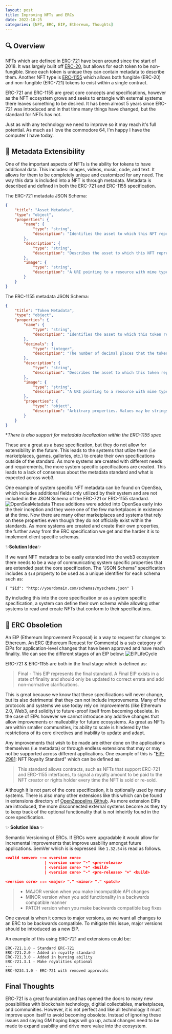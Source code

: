 ```yaml
---
layout: post
title: Improving NFTs and ERCs
date: 2022-10-25
categories: [NFT, ERC, EIP, Ethereum, Thoughts]
---
```

## 🔍 Overview
NFTs which are defined in [ERC-721](https://eips.ethereum.org/EIPS/eip-721) have been around since the start of 2018. It was largely built off [ERC-20](https://eips.ethereum.org/EIPS/eip-20), but allows for each token to be non-fungible. Since each token is unique they can contain metadata to describe them. Another NFT type is [ERC-1155](https://eips.ethereum.org/EIPS/eip-1155) which allows both fungible (ERC-20) and non-fungible (ERC-721) tokens to exist within a single contract.

ERC-721 and ERC-1155 are great core concepts and specifications, however as the NFT ecosystem grows and seeks to entangle with external systems there leaves something to be desired. It has been almost 5 years since ERC-721 was introduced and in that time many things have changed, but the standard for NFTs has not. 

Just as with any technology we need to improve so it may reach it's full potential. As much as I love the commodore 64, I'm happy I have the computer I have today.


## 💢 Metadata Extensibility
One of the important aspects of NFTs is the ability for tokens to have additional data. This includes: images, videos, music, code, and text. It allows for them to be completely unique and customized for any need. The way this data is included into a NFT is through metadata. Metadata is described and defined in both the ERC-721 and ERC-1155 specification.

The ERC-721 metadata JSON Schema:
```json
{
    "title": "Asset Metadata",
    "type": "object",
    "properties": {
        "name": {
            "type": "string",
            "description": "Identifies the asset to which this NFT represents"
        },
        "description": {
            "type": "string",
            "description": "Describes the asset to which this NFT represents"
        },
        "image": {
            "type": "string",
            "description": "A URI pointing to a resource with mime type image/* representing the asset to which this NFT represents. Consider making any images at a width between 320 and 1080 pixels and aspect ratio between 1.91:1 and 4:5 inclusive."
        }
    }
}
```
The ERC-1155 metadata JSON Schema:
```json
{
    "title": "Token Metadata",
    "type": "object",
    "properties": {
        "name": {
            "type": "string",
            "description": "Identifies the asset to which this token represents"
        },
        "decimals": {
            "type": "integer",
            "description": "The number of decimal places that the token amount should display - e.g. 18, means to divide the token amount by 1000000000000000000 to get its user representation."
        },
        "description": {
            "type": "string",
            "description": "Describes the asset to which this token represents"
        },
        "image": {
            "type": "string",
            "description": "A URI pointing to a resource with mime type image/* representing the asset to which this token represents. Consider making any images at a width between 320 and 1080 pixels and aspect ratio between 1.91:1 and 4:5 inclusive."
        },
        "properties": {
            "type": "object",
            "description": "Arbitrary properties. Values may be strings, numbers, object or arrays."
        }
    }
}
```
**There is also support for metadata localization within the ERC-1155 spec*

These are a great as a base specification, but they do not allow for extensibility in the future. This leads to the systems that utlize them (i.e marketplaces, games, galleries, etc.) to create their own specifications outside of the standard. As more systems are created with different needs and requirements, the more system specific specifications are created. This leads to a lack of consensus about the metadata standard and what is expected across web3.

One example of system specific NFT metadata can be found on OpenSea, which includes additional fields only utilized by their system and are not included in the JSON Schema of the ERC-721 or ERC-1155 standard.
![OpenSeaMetadata](/Cr0wn-Gh0ul/assets/images/os-metadata.png)
These additions were added into OpenSea early into the their inception and they were one of the few marketplaces in existence at the time. Now there are many other marketplaces and systems that rely on these properties even though they do not officially exist within the standards. As more systems are created and create their own properties, the further away from the ERC specification we get and the harder it is to implement client specific schemas.

✨**Solution Idea**✨

If we want NFT metadata to be easily extended into the web3 ecosystem there needs to be a way of communicating system specific properties that are extended past the core specification. The "JSON Schema" specification includes a `$id` property to be used as a unique identifier for each schema such as:

`{ "$id": "http://yourdomain.com/schemas/myschema.json" }`

By including this into the core specification or as a system specific specification, a system can define their own schema while allowing other systems to read and create NFTs that conform to their specifications.

## 💢 ERC Obsoletion
An EIP (Ethereum Improvement Proposal) is a way to request for changes to Ethereum. An ERC (Ethereum Request for Comments) is a sub category of EIPs for application-level changes that have been approved and have reach finality.
We can see the different stages of an EIP below: 
![EIPLifeCycle](/Cr0wn-Gh0ul/assets/images/EIP-lifecycle.jpg)

ERC-721 & ERC-1155 are both in the final stage which is defined as:
>Final - This EIP represents the final standard. A Final EIP exists in a state of finality and should only be updated to correct errata and add non-normative clarifications.

This is great because we know that these specifications will never change, but its also detrimental that they can not include improvements. Many of the protocols and systems we use today rely on improvements (like Ethereum 2.0, Web3, and solidity) to future-proof itself from becoming obsolete. In the case of EIPs however we cannot introduce any additive changes that allow improvements or malleability for future ecosystems. As great as NFTs are within smaller communities, its ability to scale is hindered by the restrictions of its core directives and inability to update and adapt.

Any improvements that wish to be made are either done on the applications themselves (i.e metadata) or through endless extensions that may or may not be supported across different applications. One example of this is "[EIP-2981](https://eips.ethereum.org/EIPS/eip-2981): NFT Royalty Standard" which can be defined as:
> This standard allows contracts, such as NFTs that support ERC-721 and ERC-1155 interfaces, to signal a royalty amount to be paid to the NFT creator or rights holder every time the NFT is sold or re-sold.

Although it is not part of the core specification, it is optionally used by many systems. There is also many other extensions like this which can be found in extensions directory of [OpenZeppelins Github](https://github.com/OpenZeppelin/openzeppelin-contracts/tree/master/contracts/token/ERC721/extensions). As more extension EIPs are introduced, the more disconnected external systems become as they try to keep track of the optional functionality that is not inheirtly found in the core specification. 

✨ **Solution Idea** ✨

Semantic Versioning of ERCs. If ERCs were upgradable it would allow for incremental improvements that improve usability amongst future applications. SemVer which is is expressed like `1.32.54` is read as follows.
```json
<valid semver> ::= <version core>
                 | <version core> "-" <pre-release>
                 | <version core> "+" <build>
                 | <version core> "-" <pre-release> "+" <build>

<version core> ::= <major> "." <minor> "." <patch>
```
>- MAJOR version when you make incompatible API changes
>- MINOR version when you add functionality in a backwards compatible manner
>- PATCH version when you make backwards compatible bug fixes

One caveat is when it comes to major versions, as we want all changes to an ERC to be backwards compatible. To mitigate this issue, major versions should be introduced as a new EIP.

An example of this using ERC-721 and extensions could be:

```
ERC-721.1.0 - Standard ERC-721
ERC-721.2.0 - Added in royalty standard
ERC-721.3.0 - Added in burning ability
ERC-721.3.1 - Make royalities optional
---
ERC-9234.1.0 - ERC-721 with removed approvals
```

## Final Thoughts
ERC-721 is a great foundation and has opened the doors to many new possibilities with blockchain technology, digitial collectables, marketplaces, and communities. However, it is not perfect and like all technology it must improve upon itself to avoid becoming obsolete. Instead of ignoring these issues and saying GM hoping bags will go up, actual changes need to be made to expand usability and drive more value into the ecosystem.
